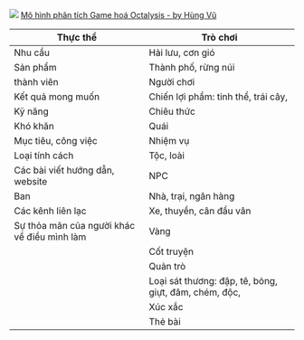 ![](https://upload.wikimedia.org/wikipedia/commons/2/21/Octalysis_Framework.png)
[Mô hình phân tích Game hoá Octalysis - by Hùng Vũ](https://www.gamehoa.org/p/mo-hinh-octalysis)

| Thực thể                                    | Trò chơi                                              |
| ------------------------------------------- | ----------------------------------------------------- |
| Nhu cầu                                     | Hải lưu, cơn gió                                      |
| Sản phẩm                                    | Thành phố, rừng núi                                   |
| thành viên                                  | Người chơi                                            |
| Kết quả mong muốn                           | Chiến lợi phẩm: tinh thể, trái cây,                   |
| Kỹ năng                                     | Chiêu thức                                            |
| Khó khăn                                    | Quái                                                  |
| Mục tiêu, công việc                         | Nhiệm vụ                                              |
| Loại tính cách                              | Tộc, loài                                             |
| Các bài viết hướng dẫn, website             | NPC                                                   |
| Ban                                         | Nhà, trại, ngân hàng                                  |
| Các kênh liên lạc                           | Xe, thuyền, cân đẩu vân                               |
| Sự thỏa mãn của người khác về điều mình làm | Vàng                                                  |
|                                             | Cốt truyện                                            |
|                                             | Quản trò                                              |
|                                             | Loại sát thương: đập, tê, bỏng, giựt, đâm, chém, độc, |
|                                             | Xúc xắc                                               |
|                                             |  Thẻ bài                                                     |
